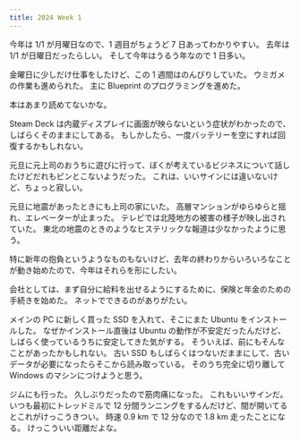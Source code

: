 ```yaml
---
title: 2024 Week 1
---
```


今年は 1/1 が月曜日なので、1 週目がちょうど 7 日あってわかりやすい。
去年は 1/1 が日曜日だったらしい。
そして今年はうるう年なので 1 日多い。

金曜日に少しだけ仕事をしたけど、この 1 週間はのんびりしていた。
ウミガメの作業も進められた。
主に Blueprint のプログラミングを進めた。

本はあまり読めてないかな。

Steam Deck は内蔵ディスプレイに画面が映らないという症状がわかったので、しばらくそのままにしてある。
もしかしたら、一度バッテリーを空にすれば回復するかもしれない。

元旦に元上司のおうちに遊びに行って、ぼくが考えているビジネスについて話したけどだれもピンとこないようだった。
これは、いいサインには違いないけど、ちょっと寂しい。

元旦に地震があったときにも上司の家にいた。
高層マンションがゆらゆらと揺れ、エレベーターが止まった。
テレビでは北陸地方の被害の様子が映し出されていた。
東北の地震のときのようなヒステリックな報道は少なかったように思う。

特に新年の抱負というようなものもないけど、去年の終わりからいろいろなことが動き始めたので、今年はそれらを形にしたい。

会社としては、まず自分に給料を出せるようにするために、保険と年金のための手続きを始めた。
ネットでできるのがありがたい。

メインの PC に新しく買った SSD を入れて、そこにまた Ubuntu をインストールした。
なぜかインストール直後は Ubuntu の動作が不安定だったんだけど、しばらく使っているうちに安定してきた気がする。
そういえば、前にもそんなことがあったかもしれない。
古い SSD もしばらくはつないだままにして、古いデータが必要になったらそこから読み取っている。
そのうち完全に切り離して Windows のマシンにつけようと思う。

ジムにも行った。
久しぶりだったので筋肉痛になった。
これもいいサインだ。
いつも最初にトレッドミルで 12 分間ランニングをするんだけど、間が開いてるとこれがけっこうきつい。
時速 0.9 km で 12 分なので 1.8 km 走ったことになる。
けっこういい距離だよな。
